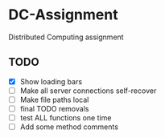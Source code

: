 # DC-Assignment
Distributed Computing assignment

## TODO
- [x] Show loading bars
- [ ] Make all server connections self-recover
- [ ] Make file paths local
- [ ] final TODO removals
- [ ] test ALL functions one time
- [ ] Add some method comments
